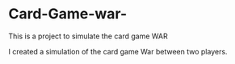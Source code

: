 # Card-Game-war-
This is a project to simulate the card game WAR

I created a simulation of the card game War between two players.
